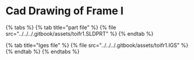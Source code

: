 # Cad Drawing of Frame I

{% tabs %}
{% tab title="part file" %}
{% file src="../../../.gitbook/assets/toifr1.SLDPRT" %}
{% endtab %}

{% tab title="Iges file" %}
{% file src="../../../.gitbook/assets/toifr1.IGS" %}
{% endtab %}
{% endtabs %}

